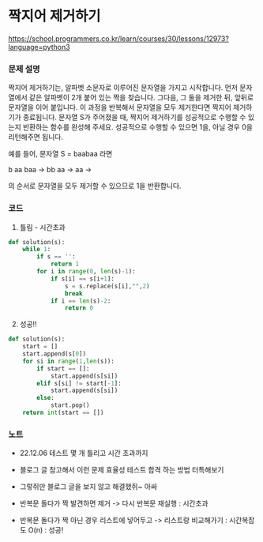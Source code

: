 # 짝지어 제거하기
https://school.programmers.co.kr/learn/courses/30/lessons/12973?language=python3

### 문제 설명
짝지어 제거하기는, 알파벳 소문자로 이루어진 문자열을 가지고 시작합니다. 먼저 문자열에서 같은 알파벳이 2개 붙어 있는 짝을 찾습니다. 그다음, 그 둘을 제거한 뒤, 앞뒤로 문자열을 이어 붙입니다. 이 과정을 반복해서 문자열을 모두 제거한다면 짝지어 제거하기가 종료됩니다. 문자열 S가 주어졌을 때, 짝지어 제거하기를 성공적으로 수행할 수 있는지 반환하는 함수를 완성해 주세요. 성공적으로 수행할 수 있으면 1을, 아닐 경우 0을 리턴해주면 됩니다.

예를 들어, 문자열 S = baabaa 라면

b aa baa → bb aa → aa →

의 순서로 문자열을 모두 제거할 수 있으므로 1을 반환합니다.

### 코드
1. 틀림 - 시간초과
```python
def solution(s):
    while 1:
        if s == '':
            return 1
        for i in range(0, len(s)-1):
            if s[i] == s[i+1]:
                s = s.replace(s[i],"",2)
                break
            if i == len(s)-2:
                return 0
```
2. 성공!!
```python
def solution(s):
    start = []
    start.append(s[0])
    for si in range(1,len(s)):
        if start == []:
            start.append(s[si])
        elif s[si] != start[-1]:
            start.append(s[si])
        else:
            start.pop()
    return int(start == [])
```

### 노트
- 22.12.06 테스트 몇 개 틀리고 시간 초과까지
- 블로그 글 참고해서 이런 문제 효율성 테스트 합격 하는 방법 터특해보기

- 그렇쥐만 블로그 글을 보지 않고 해결했쥐~ 아싸
- 반복문 돌다가 짝 발견하면 제거 -> 다시 반복문 재실행 : 시간초과
- 반복문 돌다가 짝 아닌 경우 리스트에 넣어두고 -> 리스트랑 비교해가기 : 시간복잡도 O(n) : 성공!